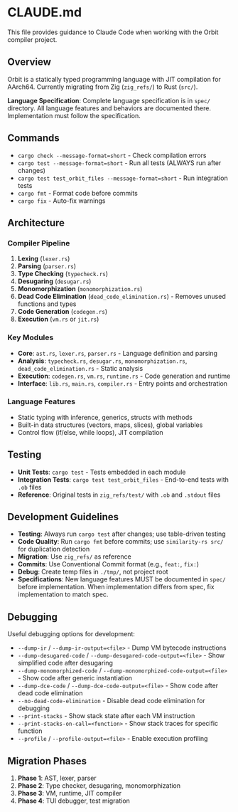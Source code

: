 # CLAUDE.md

This file provides guidance to Claude Code when working with the Orbit compiler project.

## Overview

Orbit is a statically typed programming language with JIT compilation for AArch64. Currently migrating from Zig (`zig_refs/`) to Rust (`src/`).

**Language Specification**: Complete language specification is in `spec/` directory. All language features and behaviors are documented there. Implementation must follow the specification.

## Commands

- `cargo check --message-format=short` - Check compilation errors
- `cargo test --message-format=short` - Run all tests (ALWAYS run after changes)
- `cargo test test_orbit_files --message-format=short` - Run integration tests
- `cargo fmt` - Format code before commits
- `cargo fix` - Auto-fix warnings

## Architecture

### Compiler Pipeline

1. **Lexing** (`lexer.rs`)
2. **Parsing** (`parser.rs`)
3. **Type Checking** (`typecheck.rs`)
4. **Desugaring** (`desugar.rs`)
5. **Monomorphization** (`monomorphization.rs`)
6. **Dead Code Elimination** (`dead_code_elimination.rs`) - Removes unused functions and types
7. **Code Generation** (`codegen.rs`)
8. **Execution** (`vm.rs` or `jit.rs`)

### Key Modules

- **Core**: `ast.rs`, `lexer.rs`, `parser.rs` - Language definition and parsing
- **Analysis**: `typecheck.rs`, `desugar.rs`, `monomorphization.rs`, `dead_code_elimination.rs` - Static analysis
- **Execution**: `codegen.rs`, `vm.rs`, `runtime.rs` - Code generation and runtime
- **Interface**: `lib.rs`, `main.rs`, `compiler.rs` - Entry points and orchestration

### Language Features

- Static typing with inference, generics, structs with methods
- Built-in data structures (vectors, maps, slices), global variables
- Control flow (if/else, while loops), JIT compilation

## Testing

- **Unit Tests**: `cargo test` - Tests embedded in each module
- **Integration Tests**: `cargo test test_orbit_files` - End-to-end tests with `.ob` files
- **Reference**: Original tests in `zig_refs/test/` with `.ob` and `.stdout` files

## Development Guidelines

- **Testing**: Always run `cargo test` after changes; use table-driven testing
- **Code Quality**: Run `cargo fmt` before commits; use `similarity-rs src/` for duplication detection
- **Migration**: Use `zig_refs/` as reference
- **Commits**: Use Conventional Commit format (e.g., `feat:`, `fix:`)
- **Debug**: Create temp files in `./tmp/`, not project root
- **Specifications**: New language features MUST be documented in `spec/` before implementation. When implementation differs from spec, fix implementation to match spec.

## Debugging

Useful debugging options for development:

- `--dump-ir` / `--dump-ir-output=<file>` - Dump VM bytecode instructions
- `--dump-desugared-code` / `--dump-desugared-code-output=<file>` - Show simplified code after desugaring
- `--dump-monomorphized-code` / `--dump-monomorphized-code-output=<file>` - Show code after generic instantiation
- `--dump-dce-code` / `--dump-dce-code-output=<file>` - Show code after dead code elimination
- `--no-dead-code-elimination` - Disable dead code elimination for debugging
- `--print-stacks` - Show stack state after each VM instruction
- `--print-stacks-on-call=<function>` - Show stack traces for specific function
- `--profile` / `--profile-output=<file>` - Enable execution profiling

## Migration Phases

1. **Phase 1**: AST, lexer, parser
2. **Phase 2**: Type checker, desugaring, monomorphization
3. **Phase 3**: VM, runtime, JIT compiler
4. **Phase 4**: TUI debugger, test migration
